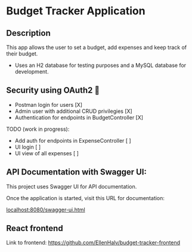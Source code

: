 ﻿# Budget Tracker Application

## Description
This app allows the user to set a budget, add expenses and keep track of their budget.

- Uses an H2 database for testing purposes and a MySQL database for development.

## Security using OAuth2 :key:	

- Postman login for users [X]
- Admin user with additional CRUD privilegies [X]
- Authentication for endpoints in BudgetController [X]

TODO (work in progress):
- Add auth for endpoints in ExpenseController [ ]
- UI login [ ]
- UI view of all expenses [ ]

## API Documentation with Swagger UI:

This project uses Swagger UI for API documentation.

Once the application is started, visit this URL for documentation:

[localhost:8080/swagger-ui.html](localhost:8080/swagger-ui.html)

## React frontend

Link to frontend: https://github.com/EllenHalv/budget-tracker-frontend
